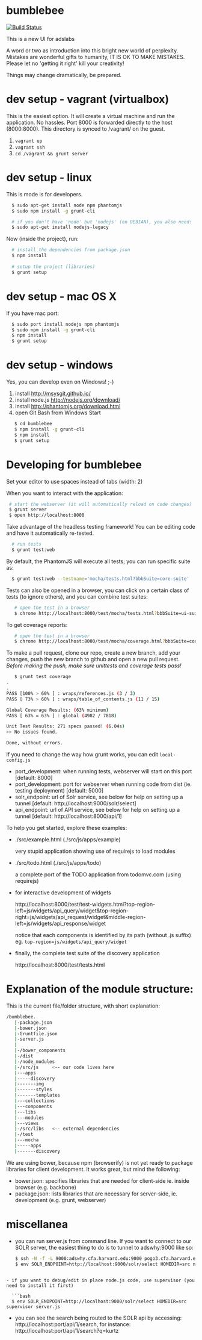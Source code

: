 bumblebee
=========

[![Build Status](https://travis-ci.org/adsabs/bumblebee.svg?branch=master)](https://travis-ci.org/adsabs/bumblebee)

This is a new UI for adslabs

A word or two as introduction into this bright new world of perplexity. Mistakes 
are wonderful gifts to humanity, IT IS OK TO MAKE MISTAKES. Please let no 
'getting it right' kill your creativity!


Things may change dramatically, be prepared.


dev setup - vagrant (virtualbox)
================================

This is the easiest option. It will create a virtual machine and run the application. No hassles.
Port 8000 is forwarded directly to the host (8000:8000). This directory is synced to /vagrant/ on the guest.

1. `vagrant up`
1. `vagrant ssh`
1. `cd /vagrant && grunt server`


dev setup - linux
=================

This is mode is for developers.

```bash
  $ sudo apt-get install node npm phantomjs
  $ sudo npm install -g grunt-cli

  # if you don't have 'node' but 'nodejs' (on DEBIAN), you also need:
  $ sudo apt-get install nodejs-legacy
```

Now (inside the project), run:

```bash
  # install the dependencies from package.json
  $ npm install
  
  # setup the project (libraries)
  $ grunt setup 
```

dev setup - mac OS X
====================

If you have mac port:

```bash
  $ sudo port install nodejs npm phantomjs
  $ sudo npm install -g grunt-cli
  $ npm install
  $ grunt setup
```

dev setup - windows
===================

Yes, you can develop even on Windows! ;-)

1. install http://msysgit.github.io/
2. install node.js http://nodejs.org/download/
3. install http://phantomjs.org/download.html
4. open Git Bash from Windows Start 

```bash
   $ cd bumblebee 
   $ npm install -g grunt-cli 
   $ npm install 
   $ grunt setup 
```

Developing for bumblebee
========================

Set your editor to use spaces instead of tabs (width: 2)

When you want to interact with the application:

 ```bash
  # start the webserver (it will automatically reload on code changes)
  $ grunt server
  $ open http://localhost:8000
  ```


Take advantage of the headless testing framework! You can be editing
code and have it automatically re-tested.
 
```bash
  # run tests
  $ grunt test:web
```

By default, the PhantomJS will execute all tests; you can run specific suite as:

```bash
  $ grunt test:web --testname='mocha/tests.html?bbbSuite=core-suite'
```


Tests can also be opened in a browser, you can click on a certain class of tests
(to ignore others), and you can combine test suites:

```bash
   # open the test in a browser
   $ chrome http://localhost:8000/test/mocha/tests.html?bbbSuite=ui-suite|core-suite
```

To get coverage reports:

```bash
   # open the test in a browser
   $ chrome http://localhost:8000/test/mocha/coverage.html?bbbSuite=core-suite
```


To make a pull request, clone our repo, create a new branch, add your changes,
push the new branch to github and open a new pull request.
_Before making the push, make sure unittests and coverage tests pass!_


```bash
   $ grunt test coverage
.
.
PASS [100% > 60% ] : wraps/references.js (3 / 3)
PASS [ 73% > 60% ] : wraps/table_of_contents.js (11 / 15)

Global Coverage Results: (63% minimum)
PASS [ 63% = 63% ] : global (4982 / 7818)

Unit Test Results: 271 specs passed! (6.04s)
>> No issues found.

Done, without errors.
```

If you need to change the way how grunt works, you can edit `local-config.js`

  * port_development: when running tests, webserver will start on this port [default: 8000]
  * port_development: port for webserver when running code from dist (ie. testing deployment) [default: 5000]
  * solr_endpoint: url of Solr service, see below for help on setting up a tunnel [default: http://localhost:9000/solr/select]
  * api_endpoint: url of API service, see below for help on setting up a tunnel [default: http://localhost:8000/api/1]


To help you get started, explore these examples:

  * ./src/example.html (./src/js/apps/example)

	very stupid application showing use of requirejs to load modules

  * ./src/todo.html (./src/js/apps/todo)

    a complete port of the TODO application from todomvc.com (using requirejs)

  * for interactive development of widgets

	 http://localhost:8000/test/test-widgets.html?top-region-left=js/widgets/api_query/widget&top-region-right=js/widgets/api_request/widget&middle-region-left=js/widgets/api_response/widget

	 notice that each components is identified by its path (without .js suffix) eg. `top-region=js/widgets/api_query/widget`

  * finally, the complete test suite of the discovery application

     http://localhost:8000/test/tests.html

  
Explanation of the module structure:
====================================


This is the current file/folder structure, with short explanation:  

```bash
/bumblebee.
   |-package.json
   |-bower.json
   |-Gruntfile.json
   |-server.js
   |   
   |-/bower_components
   |-/dist
   |-/node_modules
   |-/src/js     <-- our code lives here
   |---apps
   |-----discovery
   |-------img
   |-------styles
   |-------templates
   |---collections
   |---components
   |---libs
   |---modules
   |---views   
   |-/src/libs   <-- external dependencies
   |-/test
   |---mocha
   |-----apps
   |-------discovery
``` 

We are using bower, because npm (browserify) is not yet ready to package libraries for client development. It works great, but mind the following:

  - bower.json: specifies libraries that are needed for client-side ie. 
         inside browser (e.g. backbone)
  - package.json: lists libraries that are necessary for server-side, ie. development
         (e.g. grunt, webserver)
         



miscellanea
===========

- you can run server.js from command line.  If you want to connect to our SOLR server, the easiest thing to do is to tunnel to adswhy:9000 like so:

  ```bash
  $ ssh -N -f -L 9000:adswhy.cfa.harvard.edu:9000 pogo3.cfa.harvard.edu
  $ env SOLR_ENDPOINT=http://localhost:9000/solr/select HOMEDIR=src node server.js
```
  
- if you want to debug/edit in place node.js code, use supervisor (you need to install it first)

  ```bash
  $ env SOLR_ENDPOINT=http://localhost:9000/solr/select HOMEDIR=src supervisor server.js
```

- you can see the search being routed to the SOLR api by accessing: http://localhost:port/api/1/search, for instance:
  http://localhost:port/api/1/search?q=kurtz 

